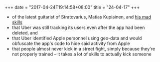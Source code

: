 +++
date = "2017-04-24T19:14:58+08:00"
title = "24-04-17"
+++

* of the latest guitarist of Stratovarius, Matias Kupiainen, and [his mad skills](https://www.youtube.com/watch?v=Vl45xrH3j-s)
* that Uber was still tracking its users even after the app had been deleted, and
* that Uber identified Apple personnel using geo-data and would obfuscate the app's code to hide said activity from Apple
* that people almost never kick in a street fight, simply because they're not properly trained – it takes a lot of skills to actually kick someone
